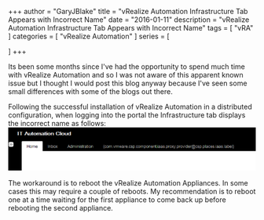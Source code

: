 +++
author = "GaryJBlake"
title = "vRealize Automation Infrastructure Tab Appears with Incorrect Name"
date = "2016-01-11"
description = "vRealize Automation Infrastructure Tab Appears with Incorrect Name"
tags = [
    "vRA"
]
categories = [
    "vRealize Automation"
]
series = [

]
+++

Its been some months since I've had the opportunity to spend much time with vRealize Automation and so I was not aware of this apparent known issue but I thought I would post this blog anyway because I've seen some small differences with some of the blogs out there.

Following the successful installation of vRealize Automation in a distributed configuration, when logging into the portal the Infrastructure tab displays the incorrect name as follows:
![](/archive/2016/vra-name-issue.png)

The workaround is to reboot the vRealize Automation Appliances. In some cases this may require a couple of reboots. My recommendation is to reboot one at a time waiting for the first appliance to come back up before rebooting the second appliance.